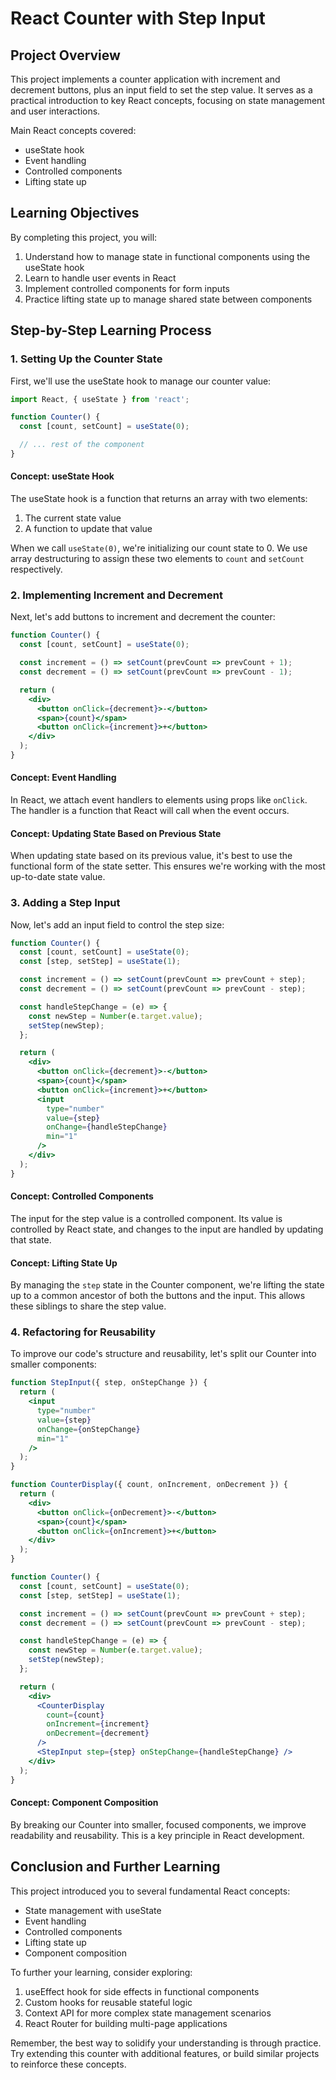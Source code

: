 # React Counter with Step Input

## Project Overview
This project implements a counter application with increment and decrement buttons, plus an input field to set the step value. It serves as a practical introduction to key React concepts, focusing on state management and user interactions.

Main React concepts covered:
- useState hook
- Event handling
- Controlled components
- Lifting state up

## Learning Objectives

By completing this project, you will:
1. Understand how to manage state in functional components using the useState hook
2. Learn to handle user events in React
3. Implement controlled components for form inputs
4. Practice lifting state up to manage shared state between components

## Step-by-Step Learning Process

### 1. Setting Up the Counter State

First, we'll use the useState hook to manage our counter value:

```jsx
import React, { useState } from 'react';

function Counter() {
  const [count, setCount] = useState(0);

  // ... rest of the component
}
```

#### Concept: useState Hook
The useState hook is a function that returns an array with two elements:
1. The current state value
2. A function to update that value

When we call `useState(0)`, we're initializing our count state to 0. We use array destructuring to assign these two elements to `count` and `setCount` respectively.

### 2. Implementing Increment and Decrement

Next, let's add buttons to increment and decrement the counter:

```jsx
function Counter() {
  const [count, setCount] = useState(0);

  const increment = () => setCount(prevCount => prevCount + 1);
  const decrement = () => setCount(prevCount => prevCount - 1);

  return (
    <div>
      <button onClick={decrement}>-</button>
      <span>{count}</span>
      <button onClick={increment}>+</button>
    </div>
  );
}
```

#### Concept: Event Handling
In React, we attach event handlers to elements using props like `onClick`. The handler is a function that React will call when the event occurs.

#### Concept: Updating State Based on Previous State
When updating state based on its previous value, it's best to use the functional form of the state setter. This ensures we're working with the most up-to-date state value.

### 3. Adding a Step Input

Now, let's add an input field to control the step size:

```jsx
function Counter() {
  const [count, setCount] = useState(0);
  const [step, setStep] = useState(1);

  const increment = () => setCount(prevCount => prevCount + step);
  const decrement = () => setCount(prevCount => prevCount - step);

  const handleStepChange = (e) => {
    const newStep = Number(e.target.value);
    setStep(newStep);
  };

  return (
    <div>
      <button onClick={decrement}>-</button>
      <span>{count}</span>
      <button onClick={increment}>+</button>
      <input 
        type="number" 
        value={step} 
        onChange={handleStepChange} 
        min="1"
      />
    </div>
  );
}
```

#### Concept: Controlled Components
The input for the step value is a controlled component. Its value is controlled by React state, and changes to the input are handled by updating that state.

#### Concept: Lifting State Up
By managing the `step` state in the Counter component, we're lifting the state up to a common ancestor of both the buttons and the input. This allows these siblings to share the step value.

### 4. Refactoring for Reusability

To improve our code's structure and reusability, let's split our Counter into smaller components:

```jsx
function StepInput({ step, onStepChange }) {
  return (
    <input 
      type="number" 
      value={step} 
      onChange={onStepChange} 
      min="1"
    />
  );
}

function CounterDisplay({ count, onIncrement, onDecrement }) {
  return (
    <div>
      <button onClick={onDecrement}>-</button>
      <span>{count}</span>
      <button onClick={onIncrement}>+</button>
    </div>
  );
}

function Counter() {
  const [count, setCount] = useState(0);
  const [step, setStep] = useState(1);

  const increment = () => setCount(prevCount => prevCount + step);
  const decrement = () => setCount(prevCount => prevCount - step);

  const handleStepChange = (e) => {
    const newStep = Number(e.target.value);
    setStep(newStep);
  };

  return (
    <div>
      <CounterDisplay 
        count={count} 
        onIncrement={increment} 
        onDecrement={decrement} 
      />
      <StepInput step={step} onStepChange={handleStepChange} />
    </div>
  );
}
```

#### Concept: Component Composition
By breaking our Counter into smaller, focused components, we improve readability and reusability. This is a key principle in React development.

## Conclusion and Further Learning

This project introduced you to several fundamental React concepts:
- State management with useState
- Event handling
- Controlled components
- Lifting state up
- Component composition

To further your learning, consider exploring:
1. useEffect hook for side effects in functional components
2. Custom hooks for reusable stateful logic
3. Context API for more complex state management scenarios
4. React Router for building multi-page applications

Remember, the best way to solidify your understanding is through practice. Try extending this counter with additional features, or build similar projects to reinforce these concepts.